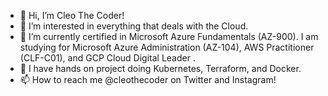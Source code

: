 - 👋 Hi, I’m Cleo The Coder!
- 👀 I’m interested in everything that deals with the Cloud. 
- 🌱 I’m currently certified in Microsoft Azure Fundamentals (AZ-900). I am studying for Microsoft Azure Administration (AZ-104), AWS Practitioner (CLF-C01), and GCP Cloud Digital Leader . 
- 🚢 I have hands on project doing Kubernetes, Terraform, and Docker.
- 📫 How to reach me @cleothecoder on Twitter and Instagram!

<!---
cyandray/cyandray is a ✨ special ✨ repository because its `README.md` (this file) appears on your GitHub profile.
You can click the Preview link to take a look at your changes.
--->
